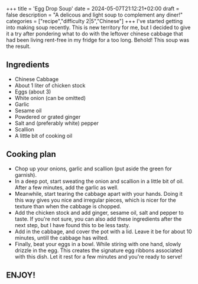 +++
title = 'Egg Drop Soup'
date = 2024-05-07T21:12:21+02:00
draft = false
description = "A delicous and light soup to complement any diner!"
categories = ["recipe","difficulty 2|5","Chinese"]
+++
I've started getting into making soup recently. This is new territory for me, but I decided to give it a try after pondering what to do with the leftover chinese cabbage that had been living rent-free in my fridge for a too long. Behold! This soup was the result. 

## Ingredients

- Chinese Cabbage
- About 1 liter of chicken stock
- Eggs (about 3)
- White onion (can be omitted)
- Garlic
- Sesame oil
- Powdered or grated ginger 
- Salt and (preferably white) pepper
- Scallion 
- A little bit of cooking oil

## Cooking plan

- Chop up your onions, garlic and scallion (put aside the green for garnish). 
- In a deep pot, start sweating the onion and scallion in a little bit of oil. After a few minutes, add the garlic as well. 
- Meanwhile, start tearing the cabbage apart with your hands. Doing it this way gives you nice and irregular pieces, which is nicer for the texture than when the cabbage is chopped.
- Add the chicken stock and add ginger, sesame oil, salt and pepper to taste. If you're not sure, you can also add these ingredients after the next step, but I have found this to be less tasty. 
- Add in the cabbage, and cover the pot with a lid. Leave it be for about 10 minutes, untill the cabbage has wilted. 
- Finally, beat your eggs in a bowl. While stiring with one hand, slowly drizzle in the egg. This creates the signature egg ribbons associated with this dish. Let it rest for a few minutes and you're ready to serve!

## ENJOY!